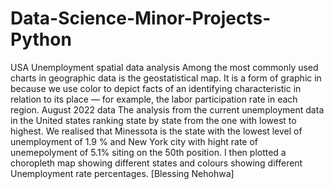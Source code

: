 # Data-Science-Minor-Projects-Python
USA Unemployment spatial data analysis
Among the most commonly used charts in geographic data is the geostatistical map. It is a form of graphic in because we use color to depict facts of an identifying characteristic in relation to its place — for example, the labor participation rate in each region.
August 2022 data
The analysis from the current unemployment data in the United states ranking state by state from the one with lowest to highest.
We realised that Minessota is the state with the lowest level of unemployment of 1.9 % and New York city with hight rate of unemepolyment of 5.1% siting on the 50th position.
I then plotted a choropleth map showing different states and colours showing different Unemployment rate percentages. [Blessing Nehohwa]
